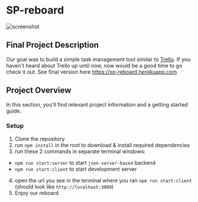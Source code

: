 # SP-reboard

![screenshot](https://github.com/PatrikPalko/reboard/blob/main/src/assets/img/reboard.png)

## Final Project Description

Our goal was to build a simple task management tool similar to [Trello](https://trello.com/en).
If you haven't heard about Trello up until now, now would be a good time to go check it out. See final version here https://sp-reboard.herokuapp.com

## Project Overview

In this section, you'll find relevant project information and a getting started guide.

### Setup

1. Clone the repository
2. run `npm install` in the root to download & install required dependencies
3. run these 2 commands in separate terminal windows:

- `npm run start:server` to start `json-server-based` backend
- `npm run start:client` to start development server

4. open the url you see in the terminal where you ran `npm run start:client` (should look like `http://localhost:3000`)
5. Enjoy our reboard
